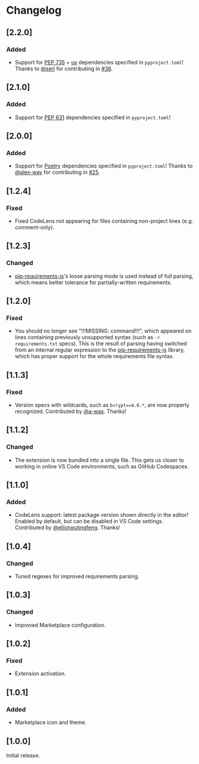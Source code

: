 # Changelog

## [2.2.0]

### Added

-   Support for [PEP 735](https://peps.python.org/pep-0735/) + [uv](https://docs.astral.sh/uv/reference/settings/) dependencies specified in `pyproject.toml`! Thanks to [@serl](https://github.com/serl) for contributing in [#36](https://github.com/Twixes/pypi-assistant/pull/36).

## [2.1.0]

### Added

-   Support for [PEP 631](https://peps.python.org/pep-0631/) dependencies specified in `pyproject.toml`!

## [2.0.0]

### Added

-   Support for [Poetry](https://python-poetry.org/docs/pyproject/#dependencies-and-dependency-groups) dependencies specified in `pyproject.toml`! Thanks to [@alex-way](https://github.com/alex-way) for contributing in [#25](https://github.com/Twixes/pypi-assistant/pull/25).

## [1.2.4]

### Fixed

-   Fixed CodeLens not appearing for files containing non-project lines (e.g. comment-only).

## [1.2.3]

### Changed

-   [pip-requirements-js](https://github.com/Twixes/pip-requirements-js)'s loose parsing mode is used instead of full parsing, which means better tolerance for partially-written requirements.

## [1.2.0]

### Fixed

-   You should no longer see "!!!MISSING: command!!!", which appeared on lines containing previously unsupported syntax (such as `-r requirements.txt` specs). This is the result of parsing having switched from an internal regular expression to the [pip-requirements-js](https://github.com/Twixes/pip-requirements-js) library, which has proper support for the whole requirements file syntax.

## [1.1.3]

### Fixed

-   Version specs with wildcards, such as `bcrypt==4.0.*`, are now properly recognized. Contributed by [@a-was](https://github.com/a-was). Thanks!

## [1.1.2]

### Changed

-   The extension is now bundled into a single file. This gets us closer to working in online VS Code environments, such as GitHub Codespaces.

## [1.1.0]

### Added

-   CodeLens support: latest package version shown directly in the editor! Enabled by default, but can be disabled in VS Code settings. Contributed by [@elliotwutingfeng](https://github.com/elliotwutingfeng). Thanks!

## [1.0.4]

### Changed

-   Tuned regexes for improved requirements parsing.

## [1.0.3]

### Changed

-   Improved Marketplace configuration.

## [1.0.2]

### Fixed

-   Extension activation.

## [1.0.1]

### Added

-   Marketplace icon and theme.

## [1.0.0]

Initial release.
